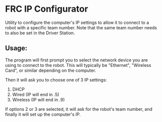 # FRC IP Configurator

Utility to configure the computer's IP settings to allow it to connect to a robot with a specific team number. Note that the same team number needs to also be set in the Driver Station.

## Usage:

The program will first prompt you to select the network device you are using to connect to the robot. This will typically be "Ethernet", "Wireless Card", or similar depending on the computer.



Then it will ask you to choose one of 3 IP settings:
1. DHCP
2. Wired (IP will end in .5)
3. Wireless (IP will end in .9)

If options 2 or 3 are selected, it will ask for the robot's team number, and finally it will set up the computer's IP.